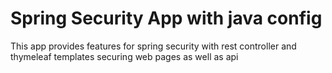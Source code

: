 # Spring Security App with java config

This app provides features for spring security with rest controller and thymeleaf templates securing web pages as well as api




